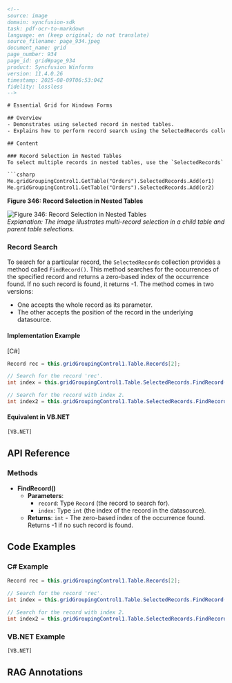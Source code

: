 ```html
<!-- 
source: image
domain: syncfusion-sdk
task: pdf-ocr-to-markdown
language: en (keep original; do not translate)
source_filename: page_934.jpeg
document_name: grid
page_number: 934
page_id: grid#page_934
product: Syncfusion Winforms
version: 11.4.0.26
timestamp: 2025-08-09T06:53:04Z
fidelity: lossless
-->

# Essential Grid for Windows Forms

## Overview
- Demonstrates using selected record in nested tables.
- Explains how to perform record search using the SelectedRecords collection.

## Content

### Record Selection in Nested Tables
To select multiple records in nested tables, use the `SelectedRecords` collection. The following code snippet shows how to add records to the `SelectedRecords` collection:

```csharp
Me.gridGroupingControl1.GetTable("Orders").SelectedRecords.Add(or1)
Me.gridGroupingControl1.GetTable("Orders").SelectedRecords.Add(or2)
```

**Figure 346: Record Selection in Nested Tables**

![Figure 346: Record Selection in Nested Tables](#)  
*Explanation: The image illustrates multi-record selection in a child table and parent table selections.*

### Record Search
To search for a particular record, the `SelectedRecords` collection provides a method called `FindRecord()`. This method searches for the occurrences of the specified record and returns a zero-based index of the occurrence found. If no such record is found, it returns -1. The method comes in two versions:
- One accepts the whole record as its parameter.
- The other accepts the position of the record in the underlying datasource.

#### Implementation Example
[C#]

```csharp
Record rec = this.gridGroupingControl1.Table.Records[2];

// Search for the record 'rec'.
int index = this.gridGroupingControl1.Table.SelectedRecords.FindRecord(rec);

// Search for the record with index 2.
int index2 = this.gridGroupingControl1.Table.SelectedRecords.FindRecord(2);
```

#### Equivalent in VB.NET
```vb
[VB.NET]
```

## API Reference
### Methods
- **FindRecord()**  
  - **Parameters**:  
    - `record`: Type `Record` (the record to search for).  
    - `index`: Type `int` (the index of the record in the datasource).  
  - **Returns**: `int` - The zero-based index of the occurrence found. Returns -1 if no such record is found.

## Code Examples
### C# Example
```csharp
Record rec = this.gridGroupingControl1.Table.Records[2];

// Search for the record 'rec'.
int index = this.gridGroupingControl1.Table.SelectedRecords.FindRecord(rec);

// Search for the record with index 2.
int index2 = this.gridGroupingControl1.Table.SelectedRecords.FindRecord(2);
```

### VB.NET Example
```vb
[VB.NET]
```

## RAG Annotations
<!-- tags: [record selection, nested tables, record search, gridGroupingControl, SelectedRecords, FindRecord] keywords: [multi-record selection, parent table, child table, selected record, occurrence index, search methods] -->
```